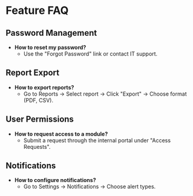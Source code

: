 # Feature FAQ

## Password Management
- **How to reset my password?**
  - Use the "Forgot Password" link or contact IT support.

## Report Export
- **How to export reports?**
  - Go to Reports → Select report → Click "Export" → Choose format (PDF, CSV).

## User Permissions
- **How to request access to a module?**
  - Submit a request through the internal portal under "Access Requests".

## Notifications
- **How to configure notifications?**
  - Go to Settings → Notifications → Choose alert types.
